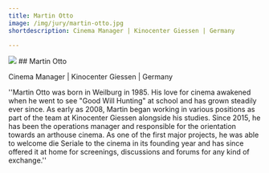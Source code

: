 ```yaml
---
title: Martin Otto 
image: /img/jury/martin-otto.jpg
shortdescription: Cinema Manager | Kinocenter Giessen | Germany 

---
```

<img src="/img/jury/martin-otto.jpg">
## Martin Otto 

Cinema Manager | Kinocenter Giessen | Germany 

''Martin Otto was born in Weilburg in 1985. His love for cinema awakened when he went to see "Good Will Hunting" at school and has grown steadily ever since. As early as 2008, Martin began working in various positions as part of the team at Kinocenter Giessen alongside his studies. Since 2015, he has been the operations manager and responsible for the orientation towards an arthouse cinema. As one of the first major projects, he was able to welcome die Seriale to the cinema in its founding year and has since offered it at home for screenings, discussions and forums for any kind of exchange.''
 



